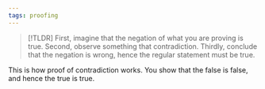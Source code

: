 ```yaml
---
tags: proofing 
---
```


> [!TLDR]
> First, imagine that the negation of what you are proving is true. Second, observe something that contradiction. Thirdly, conclude that the negation is wrong, hence the regular statement must be true.

This is how proof of contradiction works. You show that the false is false, and hence the true is true. 